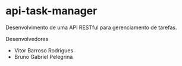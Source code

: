 # api-task-manager
Desenvolvimento de uma API RESTful para gerenciamento de tarefas.

Desenvolvedores
- Vitor Barroso Rodrigues
- Bruno Gabriel Pelegrina